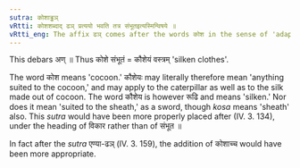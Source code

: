 ```yaml
---
sutra: कोशाड्ढञ्
vRtti: कोशशब्दाद् ढञ् प्रत्ययो भवति तत्र संभूतइत्यस्मिन्विषये ॥
vRtti_eng: The affix ढञ् comes after the words कोश in the sense of 'adapted to that.'
---
```

This debars अण् ॥ Thus कोशे संभूतं = कौशेयं वस्त्रम् 'silken clothes'.

The word कोश means 'cocoon.' कौशेयः may literally therefore mean 'anything suited to the cocoon,' and may apply to the caterpillar as well as to the silk made out of cocoon. The word कौशेय is however रूढि and means 'silken.' Nor does it mean 'suited to the sheath,' as a sword, though _kosa_ means 'sheath' also. This _sutra_ would have been more properly placed after (IV. 3. 134), under the heading of विकार rather than of संभूत ॥

In fact after the _sutra_ एण्या-ढञ् (IV. 3. 159), the addition of कोशाच्च would have been more appropriate.

